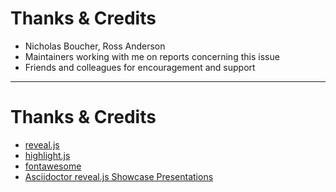 # Thanks & Credits

* Nicholas Boucher, Ross Anderson
* Maintainers working with me on reports concerning this issue
* Friends and colleagues for encouragement and support

---

# Thanks & Credits

* [reveal.js](https://revealjs.com/)
* [highlight.js](https://highlightjs.org/)
* [fontawesome](https://fontawesome.com/)
* [Asciidoctor reveal.js Showcase Presentations](https://docs.asciidoctor.org/reveal.js-converter/latest/showcase/)
